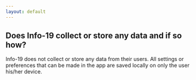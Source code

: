 ```yaml
---
layout: default
---
```


## Does Info-19 collect or store any data and if so how?

Info-19 does not collect or store any data from their users. All settings or preferences that can be made in the app are saved locally on only the user his/her device.

